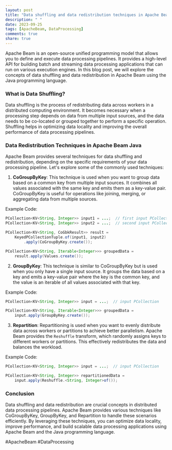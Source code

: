 ```yaml
---
layout: post
title: "Data shuffling and data redistribution techniques in Apache Beam Java"
description: " "
date: 2023-09-25
tags: [ApacheBeam, DataProcessing]
comments: true
share: true
---
```


Apache Beam is an open-source unified programming model that allows you to define and execute data processing pipelines. It provides a high-level API for building batch and streaming data processing applications that can run on various execution engines. In this blog post, we will explore the concepts of data shuffling and data redistribution in Apache Beam using the Java programming language.

### What is Data Shuffling?

Data shuffling is the process of redistributing data across workers in a distributed computing environment. It becomes necessary when a processing step depends on data from multiple input sources, and the data needs to be co-located or grouped together to perform a specific operation. Shuffling helps in optimizing data locality and improving the overall performance of data processing pipelines.

### Data Redistribution Techniques in Apache Beam Java

Apache Beam provides several techniques for data shuffling and redistribution, depending on the specific requirements of your data processing pipeline. Let's explore some of the commonly used techniques:

1. **CoGroupByKey**: This technique is used when you want to group data based on a common key from multiple input sources. It combines all values associated with the same key and emits them as a key-value pair. CoGroupByKey is useful for operations like joining, merging, or aggregating data from multiple sources.

Example Code:
```java
PCollection<KV<String, Integer>> input1 = ...;  // first input PCollection
PCollection<KV<String, Integer>> input2 = ...;  // second input PCollection

PCollection<KV<String, CoGbkResult>> result =
    KeyedPCollectionTuple.of(input1, input2)
        .apply(CoGroupByKey.create());

PCollection<KV<String, Iterable<Integer>>> groupedData =
    result.apply(Values.create());
```

2. **GroupByKey**: This technique is similar to CoGroupByKey but is used when you only have a single input source. It groups the data based on a key and emits a key-value pair where the key is the common key, and the value is an iterable of all values associated with that key.

Example Code:
```java
PCollection<KV<String, Integer>> input = ...;  // input PCollection

PCollection<KV<String, Iterable<Integer>>> groupedData =
    input.apply(GroupByKey.create());
```

3. **Repartition**: Repartitioning is used when you want to evenly distribute data across workers or partitions to achieve better parallelism. Apache Beam provides the `Reshuffle` transform, which randomly assigns keys to different workers or partitions. This effectively redistributes the data and balances the workload.

Example Code:
```java
PCollection<KV<String, Integer>> input = ...;  // input PCollection

PCollection<KV<String, Integer>> repartitionedData =
    input.apply(Reshuffle.<String, Integer>of());
```

### Conclusion

Data shuffling and data redistribution are crucial concepts in distributed data processing pipelines. Apache Beam provides various techniques like CoGroupByKey, GroupByKey, and Repartition to handle these scenarios efficiently. By leveraging these techniques, you can optimize data locality, improve performance, and build scalable data processing applications using Apache Beam and the Java programming language.

#ApacheBeam #DataProcessing